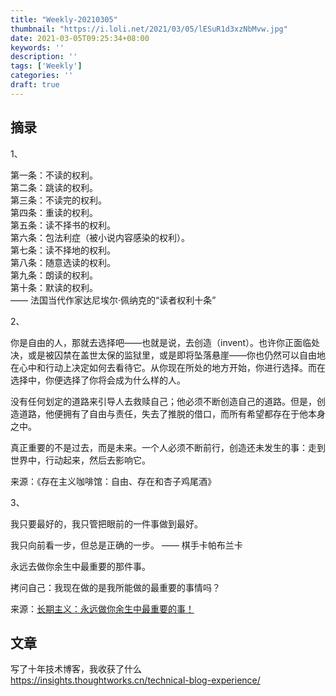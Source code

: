 ```yaml
---
title: "Weekly-20210305"
thumbnail: "https://i.loli.net/2021/03/05/lESuR1d3xzNbMvw.jpg"
date: 2021-03-05T09:25:34+08:00
keywords: ''
description: ''
tags: ['Weekly']
categories: ''
draft: true
---
```


## 摘录

1、  

第一条：不读的权利。  
第二条：跳读的权利。  
第三条：不读完的权利。  
第四条：重读的权利。  
第五条：读不择书的权利。  
第六条：包法利症（被小说内容感染的权利）。  
第七条：读不择地的权利。  
第八条：随意选读的权利。  
第九条：朗读的权利。  
第十条：默读的权利。  
—— 法国当代作家达尼埃尔·佩纳克的“读者权利十条”

2、 

你是自由的人，那就去选择吧——也就是说，去创造（invent）。也许你正面临处决，或是被囚禁在盖世太保的监狱里，或是即将坠落悬崖——你也仍然可以自由地在心中和行动上决定如何去看待它。从你现在所处的地方开始，你进行选择。而在选择中，你便选择了你将会成为什么样的人。

没有任何划定的道路来引导人去救赎自己；他必须不断创造自己的道路。但是，创造道路，他便拥有了自由与责任，失去了推脱的借口，而所有希望都存在于他本身之中。

真正重要的不是过去，而是未来。一个人必须不断前行，创造还未发生的事：走到世界中，行动起来，然后去影响它。

来源：《存在主义咖啡馆：自由、存在和杏子鸡尾酒》

3、 

我只要最好的，我只管把眼前的一件事做到最好。 

我只向前看一步，但总是正确的一步。 
—— 棋手卡帕布兰卡 

永远去做你余生中最重要的那件事。

拷问自己：我现在做的是我所能做的最重要的事情吗？

来源：[长期主义：永远做你余生中最重要的事！](https://mp.weixin.qq.com/s/Vs-Xok8o5SnpnWvTg-0lJA)

## 文章

写了十年技术博客，我收获了什么  
https://insights.thoughtworks.cn/technical-blog-experience/